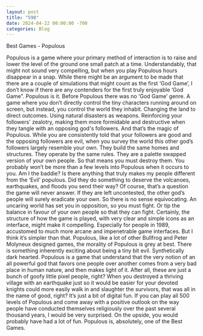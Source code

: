 ```yaml
---
layout: post
title: "598"
date: 2024-04-22 00:00:00 -700
categories: Blog
---
```


Best Games - Populous

Populous is a game where your primary method of interaction is to raise and lower the level of the ground one small patch at a time. Understandably, that might not sound very compelling, but when you play Populous hours disappear in a snap.
While there might be an argument to be made that there are a couple of simulations that might count as the first ‘God Game’, I don’t know if there are any contenders for the first truly enjoyable ‘God Game”. Populous is it.
Before Populous there was no ‘God Game’ genre. A game where you don’t directly control the tiny characters running around on screen, but instead, you control the world they inhabit. Changing the land to direct outcomes. Using natural disasters as weapons. Reinforcing your followers' zealotry, making them more formidable and destructive when they tangle with an opposing god's followers.
And that’s the magic of Populous. While you are consistently told that your followers are good and the opposing followers are evil, when you survey the world this other god’s followers largely resemble your own. They build the same homes and structures. They operate by the same rules. They are a palette swapped version of your own people. So that means you must destroy them.
You probably won’t be more than a few levels into Populous when it occurs to you. Am I the baddie? Is there anything that truly makes my people different from the ‘Evil’ populous. Did they do something to deserve the volcanoes, earthquakes, and floods you send their way?
Of course, that’s a question the game will never answer. If they are left uncontested, the other god’s people will surely eradicate your own. So there is no sense equivocating. An uncaring world has set you in opposition, so you must fight. Or tip the balance in favour of your own people so that they can fight.
Certainly, the structure of how the game is played, with very clear and simple icons as an interface, might make it compelling. Especially for people in 1989, accustomed to much more arcane and impenetrable game interfaces. But I think it’s simpler than that.
Populous, like a lot of other Bullfrog and Peter Molyneux designed games, the morality of Populous is grey at best. There is something inherently exciting about being a tiny bit evil. Synthetically dark hearted. Populous is a game that understand that the very notion of an all powerful god that favors one people over another comes from a very bad place in human nature, and then makes light of it. After all, these are just a bunch of goofy little pixel people, right? When you destroyed a thriving village with an earthquake just so it would be easier for your devoted knights could more easily walk in and slaughter the survivors, that was all in the name of good, right? It’s just a bit of digital fun.
If you can play all 500 levels of Populous and come away with a positive outlook on the way people have conducted themselves religiously over the past several thousand years, I would be very surprised.
On the upside, you would probably have had a lot of fun.
Populous is, absolutely, one of the Best Games.
					           